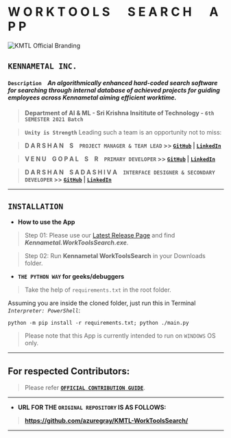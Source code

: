 # **W O R K T O O L S &emsp; S E A R C H &emsp; A P P**

![KMTL Official Branding](https://raw.githubusercontent.com/azuregray/KMTL-WorkToolsSearch/main/assets/BrandLogo-KMTL.jpeg)
## **`KENNAMETAL INC.`**

#### `Description` &ensp; *An algorithmically enhanced hard-coded search software for searching through internal database of achieved projects for guiding employees across Kennametal aiming efficient worktime.*

> **Department of AI & ML - Sri Krishna Insititute of Technology - `6th SEMESTER 2021 Batch`**

> **`Unity is Strength`** Leading such a team is an opportunity not to miss:

> **D A R S H A N &ensp; S &ensp; `PROJECT MANAGER & TEAM LEAD` >> [**`GitHub`**](https://github.com/azuregray/) | [**`LinkedIn`**](https://linkedin.com/in/arcticblue)**

> **V E N U &ensp; G O P A L &ensp; S &ensp; R &ensp; `PRIMARY DEVELOPER` >> [**`GitHub`**](https://github.com/srvenu) | [**`LinkedIn`**](https://www.linkedin.com/in/venu-s-raj)**

> **D A R S H A N &ensp; S A D A S H I V A  &ensp; `INTERFACE DESIGNER & SECONDARY DEVELOPER` >> [**`GitHub`**](https://github.com/darshansadashiva) | [**`LinkedIn`**](http://linkedin.com/in/darshansadashiva)**

---
## **`INSTALLATION`**
- **How to use the App**
> Step 01: Please use our [Latest Release Page](https://github.com/azuregray/KMTL-WorkToolsSearch/releases/latest) and find ***Kennametal.WorkToolsSearch.exe***.

> Step 02: Run **Kennametal WorkToolsSearch** in your Downloads folder.


- **`THE PYTHON WAY` for geeks/debuggers**

> Take the help of `requirements.txt` in the root folder.

Assuming you are inside the cloned folder, just run this in Terminal *`Interpreter: PowerShell`*:
```
python -m pip install -r requirements.txt; python ./main.py
```

> Please note that this App is currently intended to run on `WINDOWS` OS only.
---
## **For respected Contributors:**
> Please refer [**`OFFICIAL CONTRIBUTION GUIDE`**](https://docs.github.com/en/get-started/exploring-projects-on-github/contributing-to-a-project).
---
- **URL FOR THE `ORIGINAL REPOSITORY` IS AS FOLLOWS:**

> **https://github.com/azuregray/KMTL-WorkToolsSearch/**

---
